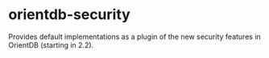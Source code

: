 # orientdb-security
Provides default implementations as a plugin of the new security features in OrientDB (starting in 2.2).
